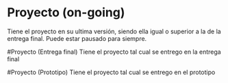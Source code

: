 # Proyecto (on-going)
Tiene el proyecto en su ultima versión, siendo ella igual o superior a la de la entrega final. Puede estar pausado para siempre.

#Proyecto (Entrega final)
Tiene el proyecto tal cual se entrego en la entrega final

#Proyecto (Prototipo)
Tiene el proyecto tal cual se entrego en el prototipo
